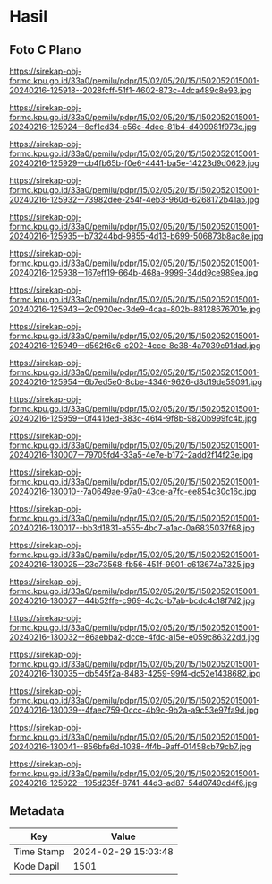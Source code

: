 # Hasil

## Foto C Plano

https://sirekap-obj-formc.kpu.go.id/33a0/pemilu/pdpr/15/02/05/20/15/1502052015001-20240216-125918--2028fcff-51f1-4602-873c-4dca489c8e93.jpg

https://sirekap-obj-formc.kpu.go.id/33a0/pemilu/pdpr/15/02/05/20/15/1502052015001-20240216-125924--8cf1cd34-e56c-4dee-81b4-d409981f973c.jpg

https://sirekap-obj-formc.kpu.go.id/33a0/pemilu/pdpr/15/02/05/20/15/1502052015001-20240216-125929--cb4fb65b-f0e6-4441-ba5e-14223d9d0629.jpg

https://sirekap-obj-formc.kpu.go.id/33a0/pemilu/pdpr/15/02/05/20/15/1502052015001-20240216-125932--73982dee-254f-4eb3-960d-6268172b41a5.jpg

https://sirekap-obj-formc.kpu.go.id/33a0/pemilu/pdpr/15/02/05/20/15/1502052015001-20240216-125935--b73244bd-9855-4d13-b699-506873b8ac8e.jpg

https://sirekap-obj-formc.kpu.go.id/33a0/pemilu/pdpr/15/02/05/20/15/1502052015001-20240216-125938--167eff19-664b-468a-9999-34dd9ce989ea.jpg

https://sirekap-obj-formc.kpu.go.id/33a0/pemilu/pdpr/15/02/05/20/15/1502052015001-20240216-125943--2c0920ec-3de9-4caa-802b-88128676701e.jpg

https://sirekap-obj-formc.kpu.go.id/33a0/pemilu/pdpr/15/02/05/20/15/1502052015001-20240216-125949--d562f6c6-c202-4cce-8e38-4a7039c91dad.jpg

https://sirekap-obj-formc.kpu.go.id/33a0/pemilu/pdpr/15/02/05/20/15/1502052015001-20240216-125954--6b7ed5e0-8cbe-4346-9626-d8d19de59091.jpg

https://sirekap-obj-formc.kpu.go.id/33a0/pemilu/pdpr/15/02/05/20/15/1502052015001-20240216-125959--0f441ded-383c-46f4-9f8b-9820b999fc4b.jpg

https://sirekap-obj-formc.kpu.go.id/33a0/pemilu/pdpr/15/02/05/20/15/1502052015001-20240216-130007--79705fd4-33a5-4e7e-b172-2add2f14f23e.jpg

https://sirekap-obj-formc.kpu.go.id/33a0/pemilu/pdpr/15/02/05/20/15/1502052015001-20240216-130010--7a0649ae-97a0-43ce-a7fc-ee854c30c16c.jpg

https://sirekap-obj-formc.kpu.go.id/33a0/pemilu/pdpr/15/02/05/20/15/1502052015001-20240216-130017--bb3d1831-a555-4bc7-a1ac-0a6835037f68.jpg

https://sirekap-obj-formc.kpu.go.id/33a0/pemilu/pdpr/15/02/05/20/15/1502052015001-20240216-130025--23c73568-fb56-451f-9901-c613674a7325.jpg

https://sirekap-obj-formc.kpu.go.id/33a0/pemilu/pdpr/15/02/05/20/15/1502052015001-20240216-130027--44b52ffe-c969-4c2c-b7ab-bcdc4c18f7d2.jpg

https://sirekap-obj-formc.kpu.go.id/33a0/pemilu/pdpr/15/02/05/20/15/1502052015001-20240216-130032--86aebba2-dcce-4fdc-a15e-e059c86322dd.jpg

https://sirekap-obj-formc.kpu.go.id/33a0/pemilu/pdpr/15/02/05/20/15/1502052015001-20240216-130035--db545f2a-8483-4259-99f4-dc52e1438682.jpg

https://sirekap-obj-formc.kpu.go.id/33a0/pemilu/pdpr/15/02/05/20/15/1502052015001-20240216-130039--4faec759-0ccc-4b9c-9b2a-a9c53e97fa9d.jpg

https://sirekap-obj-formc.kpu.go.id/33a0/pemilu/pdpr/15/02/05/20/15/1502052015001-20240216-130041--856bfe6d-1038-4f4b-9aff-01458cb79cb7.jpg

https://sirekap-obj-formc.kpu.go.id/33a0/pemilu/pdpr/15/02/05/20/15/1502052015001-20240216-125922--195d235f-8741-44d3-ad87-54d0749cd4f6.jpg


## Metadata

| Key        | Value               |
| ---------- | ------------------- |
| Time Stamp | 2024-02-29 15:03:48 |
| Kode Dapil | 1501                |



